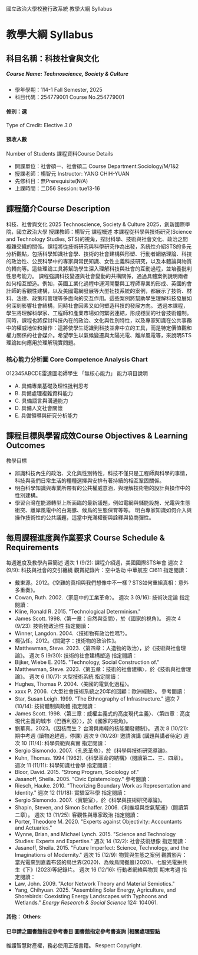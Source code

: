 國立政治大學校務行政系統 教學大綱 Syllabus
# 教學大綱 Syllabus
##  科目名稱：科技社會與文化
#####  Course Name: Technoscience, Society & Culture
  * 學年學期：114-1 Fall Semester, 2025 
  * 科目代碼：254779001 Course No.254779001
#### 修別：選
Type of Credit: Elective 
_3.0_
#### 預收人數
Number of Students
課程資料Course Details
  * 開課單位：社會碩一、社會碩二 Course Department:Sociology/M/1&2 
  * 授課老師：楊智元 Instructor: YANG CHIH-YUAN 
  * 先修科目：無Prerequisite(N/A)
  * 上課時間：二D56 Session: tue13-16 
##  課程簡介Course Description
科技、社會與文化 2025
Technoscience, Society & Culture
2025，創新國際學院，國立政治大學 授課教師：楊智元
課程概述
本課程從科學與技術研究(Science and Technology Studies, STS)的視角，探討科學、技術與社會文化、政治之間複雜交織的關係。課程將從技術研究與科學研究作為出發，系統性介紹STS的多元分析觀點，包括科學知識社會學、技術的社會建構與形塑、行動者網絡理論、科技的政治性、公民科學中的專家與常民知識、女性主義科技研究，以及本體論與物質的轉向等。這些理論工具將幫助學生深入理解科技與社會的互動過程，並培養批判性思考能力。
課程強調科技變遷與社會變動的共構關係，通過具體案例說明兩者如何相互塑造。例如，英國工業化過程中運河開鑿與工程師專業的形成、英國的會計師的客觀性建構，以及美國電網發展等大型社技系統的案例，都展示了技術、材料、法律、政策和管理等多面向的交互作用。這些案例將幫助學生理解科技發展如何深刻影響社會結構，同時社會因素又如何塑造科技的發展方向。
透過本課程，學生將理解科學家、工程師和產業市場如何緊密連結，形成穩固的社會技術體制。同時，課程也將探討科技內在的政治、文化與性別特性，以及專家知識在公共事務中的權威地位和操作：這將使學生認識到科技並非中立的工具，而是特定價值觀和權力關係的社會媒介。希望學生以氣候變遷與太陽光電、離岸風電等，來說明STS理論如何應用於理解現實問題。
###  核心能力分析圖 Core Competence Analysis Chart
012345ABCDE雷達圖老師學生
「無核心能力」 
能力項目說明
  * A. 具備專業基礎及理性批判思考
  * B. 具備處理複雜資料能力
  * C. 具備語言與溝通能力
  * D. 具備人文社會關懷
  * E. 具備領導與研究分析能力
##  課程目標與學習成效Course Objectives & Learning Outcomes 
教學目標
  * 辨識科技內生的政治、文化與性別特性，科技不僅只是工程師與科學的事情，科技與我們日常生活的種種選擇與安排有著持續的相互鞏固關係。
  * 明白科學知識與專業所帶有的公共權威意涵，與理解技術物的設計與操作中的性別建構。
  * 學習台灣在能源轉型上所面臨的最新議題，例如電網與儲能設施、光電與生態衝突、離岸風電中的白海豚、候鳥的生態保育等等。
明白專家知識如何介入與操作技術性的公共議題，這當中充滿權衡與詮釋與協商彈性。
##  每周課程進度與作業要求 Course Schedule & Requirements
每週進度及教學內容簡述
週次 1 (9/2): 課程介紹週，美國國際STS年會
週次 2 (9/9): 科技與社會的交引纏繞 觀賞紀錄片：空中浩劫 中華航空 CI611 指定閱讀：
  * 戴東源。2012。《空難的真相與我們想像中不一樣？STS如何重組真相：意外多重奏》。
  * Cowan, Ruth. 2002.〈家庭中的工業革命〉。
週次 3 (9/16): 技術決定論 指定閱讀：
  * Kline, Ronald R. 2015. "Technological Determinism."
  * James Scott. 1998.〈第一章：自然與空間〉，於《國家的視角》。
週次 4 (9/23): 技術物政治性 指定閱讀：
  * Winner, Langdon. 2004.〈技術物有政治性嗎?〉。
  * 楊弘任。2012。《關鍵字：技術物的政治性》。
  * Matthewman, Steve. 2023.〈第四章：人造物的政治〉，於《技術與社會理論》。
週次 5 (9/30): 技術的社會建構塑造 指定閱讀：
  * Bijker, Wiebe E. 2015. "Technology, Social Construction of."
  * Matthewman, Steve. 2023.〈第五章：技術的社會建構〉，於《技術與社會理論》。
週次 6 (10/7): 大型技術系統 指定閱讀：
  * Hughes, Thomas P. 2004.〈美國的電氣化過程〉。
  * xxxx P. 2006.〈大型社會技術系統之20年的回顧：歐洲經驗〉。
參考閱讀：
  * Star, Susan Leigh. 1999. "The Ethnography of Infrastructure."
週次 7 (10/14): 技術體制與政體 指定閱讀：
  * James Scott. 1998.〈第三章：威權主義式的高度現代主義〉、〈第四章：高度現代主義的城市（巴西利亞）〉，於《國家的視角》。
  * 劉華真。2023。《因核而生？ 台灣與南韓的核能開發體制》。
週次 8 (10/21): 期中考週 (讀物追趕週，停課)
週次 9 (10/28): 邀請演講 (講題與講者待定)
週次 10 (11/4): 科學典範與真實 指定閱讀：
  * Sergio Sismondo. 2007.〈孔恩革命〉，於《科學與技術研究導論》。
  * Kuhn, Thomas. 1994 [1962].《科學革命的結構》（閱讀第二、三、四章）。
週次 11 (11/11): 科學知識社會學 指定閱讀：
  * Bloor, David. 2015. "Strong Program, Sociology of."
  * Jasanoff, Sheila. 2005. "Civic Epistemology."
參考閱讀：
  * Riesch, Hauke. 2010. "Theorizing Boundary Work as Representation and Identity."
週次 12 (11/18): 實驗室科學 指定閱讀：
  * Sergio Sismondo. 2007.〈實驗室〉，於《科學與技術研究導論》。
  * Shapin, Steven, and Simon Schaffer. 2006.《利維坦與空氣幫浦》（閱讀第二章）。
週次 13 (11/25): 客觀性與專家政治 指定閱讀：
  * Porter, Theodore M. 2020. "Experts against Objectivity: Accountants and Actuaries."
  * Wynne, Brian, and Michael Lynch. 2015. "Science and Technology Studies: Experts and Expertise."
週次 14 (12/2): 社會技術想像 指定閱讀：
  * Jasanoff, Sheila. 2015. "Future Imperfect: Science, Technology, and the Imaginations of Modernity."
週次 15 (12/9): 物質與生態之案例 觀賞影片：當光電來到嘉義布袋的鳥世界(2020)、為候鳥開餐廳(2020)、七股光電拚共生《下》(2023)等紀錄片。
週次 16 (12/16): 行動者網絡與物質 期末考週 指定閱讀：
  * Law, John. 2009. "Actor Network Theory and Material Semiotics."
  * Yang, Chihyuan. 2025. "Assembling Solar Energy, Agriculture, and Shorebirds: Coexisting Energy Landscapes with Typhoons and Wetlands." _Energy Research & Social Science_ 124: 104061.
####  其他： Others:
####  已申請之圖書館指定參考書目  圖書館指定參考書查詢 |相關處理要點
維護智慧財產權，務必使用正版書籍。 Respect Copyright.